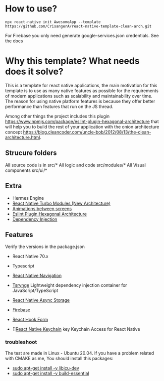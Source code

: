# How to use?
````
npx react-native init AwesomeApp --template https://github.com/CrisangerA/react-native-template-clean-arch.git
````

For Firebase you only need generate google-services.json credentials. See the docs

# Why this template? What needs does it solve?
This is a template for react native applications, the main motivation for this template is to use as many native features as possible for the requirements of modern applications such as scalability and maintainability over time. The reason for using native platform features is because they offer better performance than features that run on the JS thread.

Among other things the project includes this plugin https://www.npmjs.com/package/eslint-plugin-hexagonal-architecture that will help you to build the rest of your application with the onion architecture concept https://blog.cleancoder.com/uncle-bob/2012/08/13/the-clean-architecture.html.

## Strucure folders
All source code is in src/*
All logic and code src/modules/*
All Visual components src/ui/*

## Extra
- Hermes Engine
- [React Native Turbo Modules (New Architecture)](https://reactnative.dev/docs/the-new-architecture/landing-page)
- [Animations between screens](https://wix.github.io/react-native-navigation/docs/style-animations/)
- [Eslint Plugin Hexagonal Architecture](https://www.npmjs.com/package/eslint-plugin-hexagonal-architecture)
- [Dependency Injection]()

## Features
Verify the versions in the package.json
- React Native 70.x
- Typescript
- [React Native Navigation](https://wix.github.io/react-native-navigation/docs/before-you-start/)
- [Tsrynge](https://github.com/Microsoft/tsyringe) Lightweight dependency injection container for JavaScript/TypeScript
- [React Native Async Storage](https://react-native-async-storage.github.io/async-storage/)
- [Firebase](https://rnfirebase.io/)
- [React Hook Form](https://react-hook-form.com/get-started#ReactNative)

- [][React Native Keychain](https://github.com/oblador/react-native-keychain) key Keychain Access for React Native


### troubleshoot
The test are made in Linux - Ubuntu 20.04. If you have a problem related with CMAKE as me, You should install this packages: 
- [sudo apt-get install -y libicu-dev](https://stackoverflow.com/questions/72937332/task-reactandroidhermes-engineconfigurebuildforhermes-failed-react-native-new)
- [sudo apt-get install -y build-essential](https://stackoverflow.com/questions/6141608/cmake-make-program-not-found)
